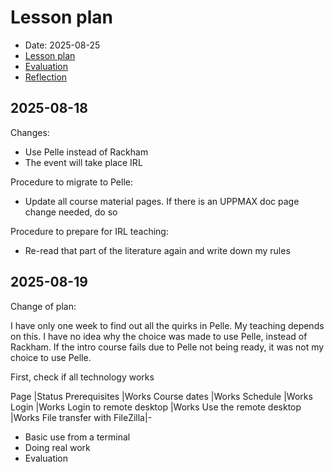 # Lesson plan

- Date: 2025-08-25
- [Lesson plan](../../lesson_plans/20250825/README.md)
- [Evaluation](../../evaluations/20250825/README.md)
- [Reflection](../../reflections/20250825/README.md)

## 2025-08-18

Changes:

- Use Pelle instead of Rackham
- The event will take place IRL

Procedure to migrate to Pelle:

- Update all course material pages.
  If there is an UPPMAX doc page change needed, do so

Procedure to prepare for IRL teaching:

- Re-read that part of the literature again
  and write down my rules

## 2025-08-19

Change of plan:

I have only one week to find out all the quirks in Pelle.
My teaching depends on this.
I have no idea why the choice was made to use Pelle, instead
of Rackham.
If the intro course fails due to Pelle not being ready,
it was not my choice to use Pelle.

First, check if all technology works

Page                        |Status
Prerequisites               |Works
Course dates                |Works
Schedule                    |Works
Login                       |Works
Login to remote desktop     |Works
Use the remote desktop      |Works
File transfer with FileZilla|-


- Basic use from a terminal
- Doing real work
- Evaluation

